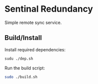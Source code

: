 # Sentinal Redundancy

Simple remote sync service.

## Build/Install

Install required dependencies:     
```bash
sudu ./dep.sh
```

Run the build script:     
```bash
sudo ./build.sh
```


